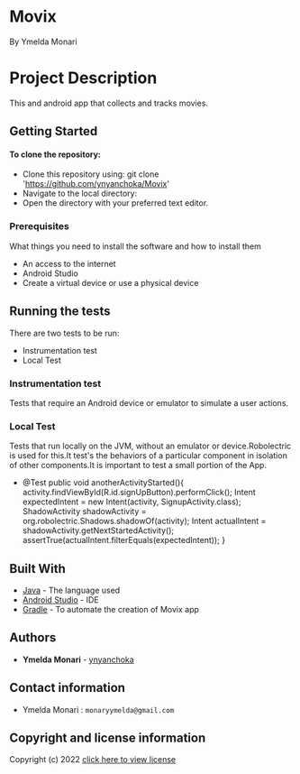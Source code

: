 
# Movix
By Ymelda Monari

# Project Description
This and android app that collects and tracks movies.

## Getting Started

#### To clone the repository:
- Clone this repository using:
  git clone 'https://github.com/ynyanchoka/Movix'
- Navigate to the local directory:
- Open the directory with your preferred text editor.

### Prerequisites

What things you need to install the software and how to install them
- An access to the internet
- Android Studio
- Create a virtual device or use a physical device


## Running the tests

There are two tests to be run:
+ Instrumentation test
+ Local Test

### Instrumentation test

Tests that require an Android device or emulator to simulate a user actions.
### Local Test
Tests that run locally on the JVM, without an emulator or device.Robolectric  is used for this.It test's the behaviors of a particular component in isolation of other components.It is important to test a small portion of the App.

-   @Test
    public void anotherActivityStarted(){
    activity.findViewById(R.id.signUpButton).performClick();
    Intent expectedIntent = new Intent(activity, SignupActivity.class);
    ShadowActivity shadowActivity = org.robolectric.Shadows.shadowOf(activity);
    Intent actualIntent = shadowActivity.getNextStartedActivity();
    assertTrue(actualIntent.filterEquals(expectedIntent));
    }


## Built With

* [Java](https://www.java.com) - The language used
* [Android Studio](https://developer.android.com/studio) - IDE
* [Gradle](https://gradle.org) - To automate the creation of Movix app

## Authors

* **Ymelda Monari** - [ynyanchoka](https://github.com/ynyanchoka)

## Contact information
+ Ymelda Monari : `monaryymelda@gmail.com`


## Copyright and license information

Copyright (c) 2022 [click here to view license](LICENSE)